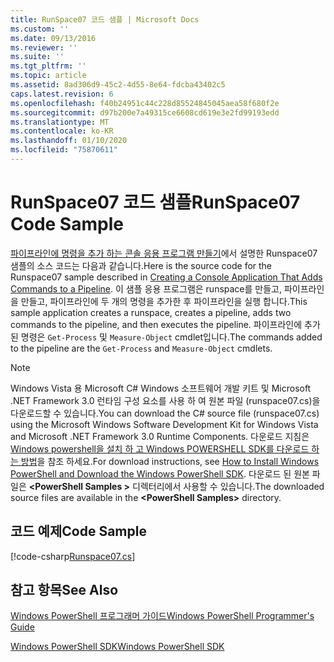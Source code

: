 ```yaml
---
title: RunSpace07 코드 샘플 | Microsoft Docs
ms.custom: ''
ms.date: 09/13/2016
ms.reviewer: ''
ms.suite: ''
ms.tgt_pltfrm: ''
ms.topic: article
ms.assetid: 8ad306d9-45c2-4d55-8e64-fdcba43402c5
caps.latest.revision: 6
ms.openlocfilehash: f40b24951c44c228d85524845045aea58f680f2e
ms.sourcegitcommit: d97b200e7a49315ce6608cd619e3e2fd99193edd
ms.translationtype: MT
ms.contentlocale: ko-KR
ms.lasthandoff: 01/10/2020
ms.locfileid: "75870611"
---
```

# <a name="runspace07-code-sample"></a><span data-ttu-id="c7cf2-102">RunSpace07 코드 샘플</span><span class="sxs-lookup"><span data-stu-id="c7cf2-102">RunSpace07 Code Sample</span></span>

<span data-ttu-id="c7cf2-103">[파이프라인에 명령을 추가 하는 콘솔 응용 프로그램 만들기](https://msdn.microsoft.com/01eb7808-e97b-4905-80be-9e2fa38c262e)에서 설명한 Runspace07 샘플의 소스 코드는 다음과 같습니다.</span><span class="sxs-lookup"><span data-stu-id="c7cf2-103">Here is the source code for the Runspace07 sample described in [Creating a Console Application That Adds Commands to a Pipeline](https://msdn.microsoft.com/01eb7808-e97b-4905-80be-9e2fa38c262e).</span></span>
<span data-ttu-id="c7cf2-104">이 샘플 응용 프로그램은 runspace를 만들고, 파이프라인을 만들고, 파이프라인에 두 개의 명령을 추가한 후 파이프라인을 실행 합니다.</span><span class="sxs-lookup"><span data-stu-id="c7cf2-104">This sample application creates a runspace, creates a pipeline, adds two commands to the pipeline, and then executes the pipeline.</span></span> <span data-ttu-id="c7cf2-105">파이프라인에 추가 된 명령은 `Get-Process` 및 `Measure-Object` cmdlet입니다.</span><span class="sxs-lookup"><span data-stu-id="c7cf2-105">The commands added to the pipeline are the `Get-Process` and `Measure-Object` cmdlets.</span></span>

> [!NOTE]
> <span data-ttu-id="c7cf2-106">Windows Vista 용 Microsoft C# Windows 소프트웨어 개발 키트 및 Microsoft .NET Framework 3.0 런타임 구성 요소를 사용 하 여 원본 파일 (runspace07.cs)을 다운로드할 수 있습니다.</span><span class="sxs-lookup"><span data-stu-id="c7cf2-106">You can download the C# source file (runspace07.cs) using the Microsoft Windows Software Development Kit for Windows Vista and Microsoft .NET Framework 3.0 Runtime Components.</span></span> <span data-ttu-id="c7cf2-107">다운로드 지침은 [Windows powershell을 설치 하 고 Windows POWERSHELL SDK를 다운로드 하는 방법](/powershell/scripting/developer/installing-the-windows-powershell-sdk)을 참조 하세요.</span><span class="sxs-lookup"><span data-stu-id="c7cf2-107">For download instructions, see [How to Install Windows PowerShell and Download the Windows PowerShell SDK](/powershell/scripting/developer/installing-the-windows-powershell-sdk).</span></span>
> <span data-ttu-id="c7cf2-108">다운로드 된 원본 파일은 **\<PowerShell Samples >** 디렉터리에서 사용할 수 있습니다.</span><span class="sxs-lookup"><span data-stu-id="c7cf2-108">The downloaded source files are available in the **\<PowerShell Samples>** directory.</span></span>

## <a name="code-sample"></a><span data-ttu-id="c7cf2-109">코드 예제</span><span class="sxs-lookup"><span data-stu-id="c7cf2-109">Code Sample</span></span>

[!code-csharp[Runspace07.cs](../../../../powershell-sdk-samples/SDK-2.0/csharp/Runspace07/Runspace07.cs#L11-L108 "Runspace07.cs")]

## <a name="see-also"></a><span data-ttu-id="c7cf2-110">참고 항목</span><span class="sxs-lookup"><span data-stu-id="c7cf2-110">See Also</span></span>

[<span data-ttu-id="c7cf2-111">Windows PowerShell 프로그래머 가이드</span><span class="sxs-lookup"><span data-stu-id="c7cf2-111">Windows PowerShell Programmer's Guide</span></span>](./windows-powershell-programmer-s-guide.md)

[<span data-ttu-id="c7cf2-112">Windows PowerShell SDK</span><span class="sxs-lookup"><span data-stu-id="c7cf2-112">Windows PowerShell SDK</span></span>](../windows-powershell-reference.md)
